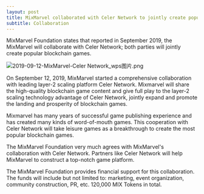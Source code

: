 ```yaml
---
layout: post
title: MixMarvel collaborated with Celer Network to jointly create popular blockchain games
subtitle: Collaboration
---
```


MixMarvel Foundation states that reported in September 2019, the MixMarvel will collaborate with Celer Network; both parties will jointly create popular blockchain games.

![2019-09-12-MixMarvel-Celer Network_wps图片.png](https://i.loli.net/2020/02/21/wD6BVjNsFA9dnlc.png)

On September 12, 2019, MixMarvel started a comprehensive collaboration with leading layer-2 scaling platform Celer Network. Mixmarvel will share the high-quality blockchain game content and give full play to the layer-2 scaling technology advantage of Celer Network, jointly expand and promote the landing and prosperity of blockchain games.

Mixmarvel has many years of successful game publishing experience and has created many kinds of word-of-mouth games. This cooperation with Celer  Network will take leisure games as a breakthrough to create the most popular blockchain games.

The MixMarvel Foundation very much agrees with MixMarvel's collaboration with Celer Network. Partners like Celer Network will help MixMarvel to construct a top-notch game platform.

The MixMarvel Foundation provides financial support for this collaboration. The funds will include but not limited to: marketing, event organization, community construction, PR, etc. 120,000 MIX Tokens in total. 

